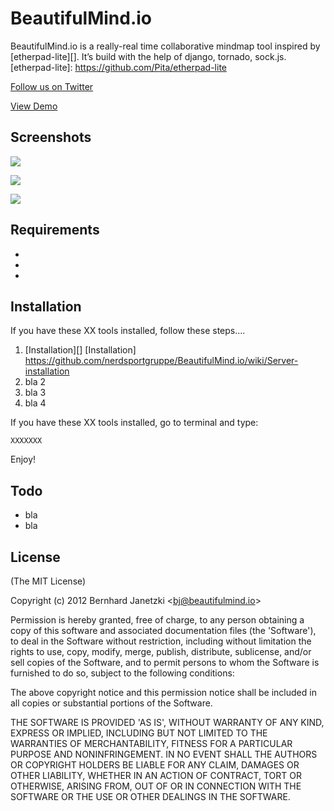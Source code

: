 # BeautifulMind.io

BeautifulMind.io is a really-real time collaborative mindmap tool inspired by [etherpad-lite][].
It’s build with the help of django, tornado, sock.js.
[etherpad-lite]: https://github.com/Pita/etherpad-lite

[Follow us on Twitter][]

  [Follow us on Twitter]: http://twitter.com/BeautifulMindio

[View Demo][]

  [View Demo]: http://beautifulmind.io


## Screenshots 

![][3]

![][1]

![][2]

 [3]: https://github.com/gravityonmars/wp-svbtle/raw/master/wp-svbtle/screenshot-3.png
 [1]: https://github.com/gravityonmars/wp-svbtle/raw/master/wp-svbtle/screenshot-1.png
 [2]: https://github.com/gravityonmars/wp-svbtle/raw/master/wp-svbtle/screenshot-2.png


## Requirements

-   [django]: https://www.djangoproject.com/
-	[tornado]: http://www.tornadoweb.org/
-	[sock.js]: http://www.sockjs.org/


## Installation
If you have these XX tools installed, follow these steps....

1. [Installation][]
[Installation] https://github.com/nerdsportgruppe/BeautifulMind.io/wiki/Server-installation
2. bla 2
3. bla 3
3. bla 4

If you have these XX tools installed, go to terminal and type:

`XXXXXXX`


Enjoy!


## Todo
* bla
* bla

## License 

(The MIT License)

Copyright (c) 2012 Bernhard Janetzki &lt;bj@beautifulmind.io&gt;

Permission is hereby granted, free of charge, to any person obtaining
a copy of this software and associated documentation files (the
'Software'), to deal in the Software without restriction, including
without limitation the rights to use, copy, modify, merge, publish,
distribute, sublicense, and/or sell copies of the Software, and to
permit persons to whom the Software is furnished to do so, subject to
the following conditions:

The above copyright notice and this permission notice shall be
included in all copies or substantial portions of the Software.

THE SOFTWARE IS PROVIDED 'AS IS', WITHOUT WARRANTY OF ANY KIND,
EXPRESS OR IMPLIED, INCLUDING BUT NOT LIMITED TO THE WARRANTIES OF
MERCHANTABILITY, FITNESS FOR A PARTICULAR PURPOSE AND NONINFRINGEMENT.
IN NO EVENT SHALL THE AUTHORS OR COPYRIGHT HOLDERS BE LIABLE FOR ANY
CLAIM, DAMAGES OR OTHER LIABILITY, WHETHER IN AN ACTION OF CONTRACT,
TORT OR OTHERWISE, ARISING FROM, OUT OF OR IN CONNECTION WITH THE
SOFTWARE OR THE USE OR OTHER DEALINGS IN THE SOFTWARE.